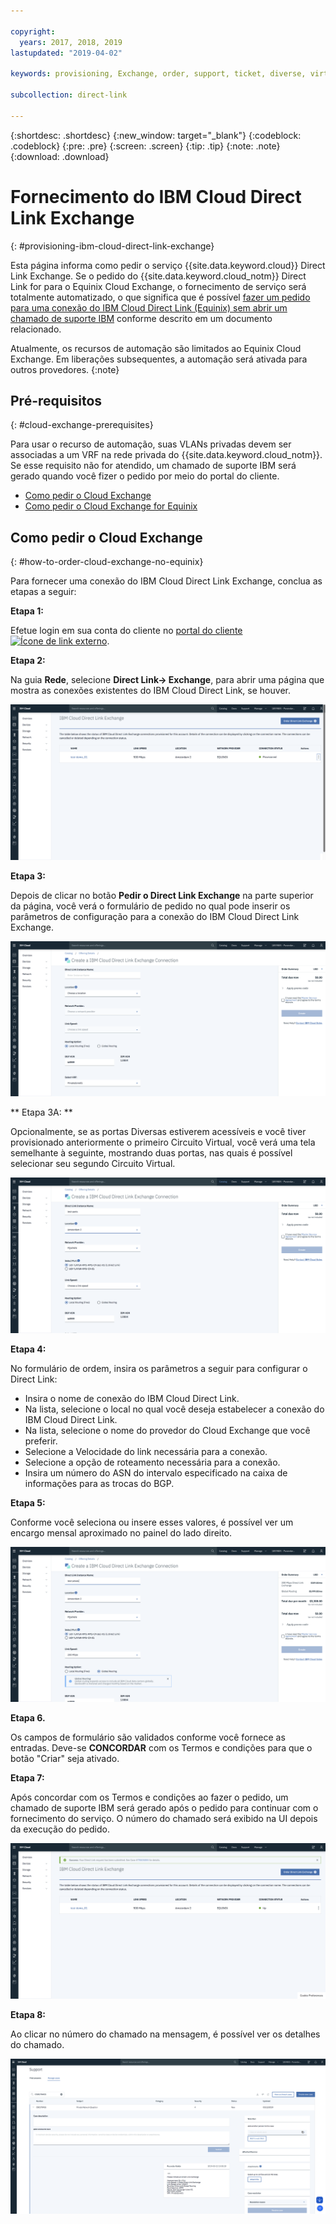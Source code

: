 ```yaml
---

copyright:
  years: 2017, 2018, 2019
lastupdated: "2019-04-02"

keywords: provisioning, Exchange, order, support, ticket, diverse, virtual circuit, parameters, Terms and Conditions

subcollection: direct-link

---
```


{:shortdesc: .shortdesc}
{:new_window: target="_blank"}
{:codeblock: .codeblock}
{:pre: .pre}
{:screen: .screen}
{:tip: .tip}
{:note: .note}
{:download: .download}

# Fornecimento do IBM Cloud Direct Link Exchange
{: #provisioning-ibm-cloud-direct-link-exchange}

Esta página informa como pedir o serviço {{site.data.keyword.cloud}} Direct Link Exchange. Se o pedido do {{site.data.keyword.cloud_notm}} Direct Link for para o Equinix Cloud Exchange, o fornecimento de serviço será totalmente automatizado, o que significa que é possível [fazer um pedido para uma conexão do IBM Cloud Direct Link (Equinix) sem abrir um chamado de suporte IBM](/docs/infrastructure/direct-link?topic=direct-link-provisioning-ibm-cloud-direct-link-exchange-for-equinix) conforme descrito em um documento relacionado.

Atualmente, os recursos de automação são limitados ao Equinix Cloud Exchange. Em liberações subsequentes, a automação será ativada para outros provedores.
{:note}

## Pré-requisitos
{: #cloud-exchange-prerequisites}

Para usar o recurso de automação, suas VLANs privadas devem ser associadas a um VRF na rede privada do {{site.data.keyword.cloud_notm}}. Se esse
requisito não for atendido, um chamado de suporte IBM será gerado quando você fizer o pedido por meio do portal do cliente.

 * [Como pedir o Cloud Exchange](#how-to-order-cloud-exchange-no-equinix)
 * [Como pedir o Cloud Exchange for Equinix](/docs/infrastructure/direct-link?topic=direct-link-provisioning-ibm-cloud-direct-link-exchange-for-equinix)

## Como pedir o Cloud Exchange
{: #how-to-order-cloud-exchange-no-equinix}

Para fornecer uma conexão do IBM Cloud Direct Link Exchange, conclua as etapas a seguir:

**Etapa 1:**

Efetue login em sua conta do cliente no [portal do
cliente![Ícone de link externo](../../icons/launch-glyph.svg "Ícone de link externo")](https://cloud.ibm.com/).

**Etapa 2:**

Na guia **Rede**, selecione **Direct Link-> Exchange**, para abrir uma página que
mostra as conexões existentes do IBM Cloud Direct Link, se houver.

![Etapa 2](/images/pup_exchange_list.png)

**Etapa 3:**

Depois de clicar no botão **Pedir o Direct Link Exchange** na parte superior da página, você
verá o formulário de pedido no qual pode inserir os parâmetros de configuração para a conexão do IBM Cloud Direct Link
Exchange.

![Etapa 3](/images/pup_exchange_create_default.png)

** Etapa 3A: **

Opcionalmente, se as portas Diversas estiverem acessíveis e você tiver provisionado anteriormente o primeiro Circuito Virtual, você verá uma tela semelhante à seguinte, mostrando duas portas, nas quais é possível selecionar seu segundo Circuito Virtual.

![2-port-image](/images/pup_exchange_create_ports.png)

**Etapa 4:**

No formulário de ordem, insira os parâmetros a seguir para configurar o Direct Link:
  * Insira o nome de conexão do IBM Cloud Direct Link.
  * Na lista, selecione o local no qual você deseja estabelecer a conexão do IBM Cloud Direct Link.
  * Na lista, selecione o nome do provedor do Cloud Exchange que você preferir.
  * Selecione a Velocidade do link necessária para a conexão.
  * Selecione a opção de roteamento necessária para a conexão.
  * Insira um número do ASN do intervalo especificado na caixa de informações para as trocas do BGP.

**Etapa 5:**

Conforme você seleciona ou insere esses valores, é possível ver um encargo mensal aproximado no painel do lado direito.

![Etapa 4-5](/images/pup_exchange_create_prices.png)

**Etapa 6.**

Os campos de formulário são validados conforme você fornece as entradas.
Deve-se **CONCORDAR** com os Termos e condições para que o botão "Criar" seja ativado.

**Etapa 7:**

Após concordar com os Termos e condições ao fazer o pedido, um chamado de suporte IBM será gerado após o pedido para continuar com o fornecimento do serviço. O número do chamado será exibido na UI depois da execução do pedido. 

![Etapa NE1](/images/pup_exchange_ticket_notification.png)

**Etapa 8:**

Ao clicar no número do chamado na mensagem, é possível ver os detalhes do chamado.

![Etapa NE2](/images/pup_exchange_ticket_details.png)
